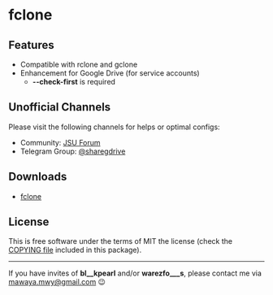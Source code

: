
# fclone

## Features

  * Compatible with rclone and gclone
  * Enhancement for Google Drive (for service accounts) 
     * **--check-first** is required

## Unofficial  Channels 

Please visit the following channels for helps or optimal configs:
* Community: [JSU Forum](https://bbs.jsu.net/c/personal-project/rclone-fwwkr-mod/18)
* Telegram Group: [@sharegdrive](https://t.me/sharegdrive)

## Downloads

  * [fclone](https://github.com/mawaya/rclone/releases)

## License

This is free software under the terms of MIT the license (check the
[COPYING file](/COPYING) included in this package).

--------------

If you have invites of __bl__kpearl__ and/or __warezfo___s__, please contact me via <mawaya.mwy@gmail.com>  😉


